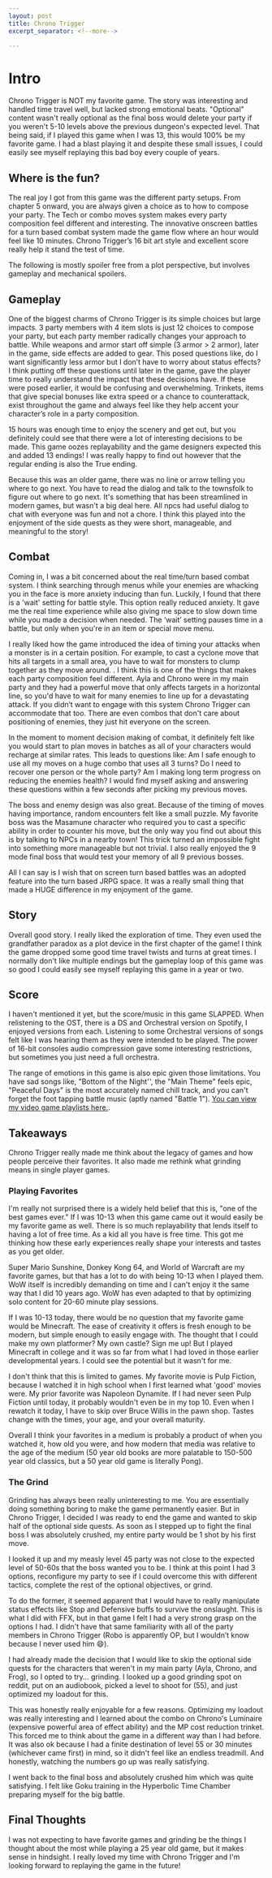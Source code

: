 ```yaml
---
layout: post
title: Chrono Trigger
excerpt_separator: <!--more-->

---
```


# Intro

Chrono Trigger is NOT my favorite game. The story was interesting and handled time travel well, but lacked strong emotional beats. "Optional" content wasn't really optional as the final boss would delete your party if you weren't 5-10 levels above the previous dungeon's expected level. That being said, if I played this game when I was 13, this would 100% be my favorite game. I had a blast playing it and despite these small issues, I could easily see myself replaying this bad boy every couple of years.

## Where is the fun?

The real joy I got from this game was the different party setups. From chapter 5 onward, you are  always given a choice as to how to compose your party. The Tech or combo moves system makes every party composition feel different and interesting. The innovative onscreen battles for a turn based combat system made the game flow where an hour would feel like 10 minutes. Chrono Trigger’s 16 bit art style and excellent score really help it stand the test of time.

The following is mostly spoiler free from a plot perspective, but involves gameplay and mechanical spoilers.

## Gameplay

One of the biggest charms of Chrono Trigger is its simple choices but large impacts. 3 party members with 4 item slots is just 12 choices to compose your party, but each party member radically changes your approach to battle. While weapons and armor start off simple (3 armor > 2 armor), later in the game, side effects are added to gear. This posed questions like, do I want significantly less armor but I don’t have to worry about status effects? I think putting off these questions until later in the game, gave the player time to really understand the impact that these decisions have. If these were posed earlier, it would be confusing and overwhelming. Trinkets, items that give special bonuses like extra speed or a chance to counterattack, exist throughout the game and always feel like they help accent your character’s role in a party composition.

15 hours was enough time to enjoy the scenery and get out, but you definitely could see that there were a lot of interesting decisions to be made. This game oozes replayability and the game designers expected this and added 13 endings! I was really happy to find out however that the regular ending is also the True ending.

Because this was an older game, there was no line or arrow telling you where to go next. You have to read the dialog and talk to the townsfolk to figure out where to go next. It's something that has been streamlined in modern games, but wasn't a big deal here. All npcs had useful dialog to chat with everyone was fun and not a chore. I think this played into the enjoyment of the side quests as they were short, manageable, and meaningful to the story!

## Combat

Coming in, I was a bit concerned about the real time/turn based combat system. I think searching through menus while your enemies are whacking you in the face is more anxiety inducing than fun. Luckily, I found that there is a 'wait' setting for battle style. This option really reduced anxiety. It gave me the real time experience while also giving me space to slow down time while you made a decision when needed. The ‘wait’ setting pauses time in a battle, but only when you're in an item or special move menu.

I really liked how the game introduced the idea of timing your attacks when a monster is in a certain position. For example, to cast a cyclone move that hits all targets in a small area, you have to wait for monsters to clump together as they move around. . I think this is one of the things that makes each party composition feel different. Ayla and Chrono were in my main party and they had a powerful move that only affects targets in a horizontal line, so you'd have to wait for many enemies to line up for a devastating attack. If you didn’t want to engage with this system Chrono Trigger can accommodate that too. There are even combos that don't care about positioning of enemies, they just hit everyone on the screen.

In the moment to moment decision making of combat, it definitely felt like you would start to plan moves in batches as all of your characters would recharge at similar rates. This leads to questions like: Am I safe enough to use all my moves on a huge combo that uses all 3 turns? Do I need to recover one person or the whole party? Am I making long term progress on reducing the enemies health? I would find myself asking and answering these questions within a few seconds after picking my previous moves. 

The boss and enemy design was also great. Because of the timing of moves having importance, random encounters felt like a small puzzle. My favorite boss was the Masamune character who required you to cast a specific ability in order to counter his move, but the only way you find out about this is by talking to NPCs in a nearby town! This trick turned an impossible fight into something more manageable but not trivial. I also really enjoyed the 9 mode final boss that would test your memory of all 9 previous bosses.

All I can say is I wish that on screen turn based battles was an adopted feature into the turn based JRPG space. It was a really small thing that made a HUGE difference in my enjoyment of the game.

## Story

Overall good story. I really liked the exploration of time. They even used the grandfather paradox as a plot device in the first chapter of the game! I think the game dropped some good time travel twists and turns at great times. I normally don't like multiple endings but the gameplay loop of this game was so good I could easily see myself replaying this game in a year or two.

## Score

I haven't mentioned it yet, but the score/music in this game SLAPPED. When relistening to the OST, there is a DS and Orchestral version on Spotify, I enjoyed versions from each. Listening to some Orchestral versions of songs felt like I was hearing them as they were intended to be played. The power of 16-bit consoles audio compression gave some interesting restrictions, but sometimes you just need a full orchestra.

The range of emotions in this game is also epic given those limitations. You have sad songs like, "Bottom of the Night'', the "Main Theme" feels epic, "Peaceful Days" is the most accurately named chill track, and you can't forget the foot tapping battle music (aptly named "Battle 1"). [You can view my video game playlists here.](https://open.spotify.com/user/12159162560).

## Takeaways

Chrono Trigger really made me think about the legacy of games and how people perceive their favorites. It also made me rethink what grinding means in single player games.

### Playing Favorites

I'm really not surprised there is a widely held belief that this is, "one of the best games ever." If I was 10-13 when this game came out it would easily be my favorite game as well. There is so much replayability that lends itself to having a lot of free time. As a kid all you have is free time. This got me thinking how these early experiences really shape your interests and tastes as you get older.

Super Mario Sunshine, Donkey Kong 64, and World of Warcraft are my favorite games, but that has a lot to do with being 10-13 when I played them. WoW itself is incredibly demanding on time and I can't enjoy it the same way that I did 10 years ago. WoW has even adapted to that by optimizing solo content for 20-60 minute play sessions.

If I was 10-13 today, there would be no question that my favorite game would be Minecraft. The ease of creativity it offers is fresh enough to be modern, but simple enough to easily engage with. The thought that I could make my own platformer? My own castle? Sign me up! But I played Minecraft in college and it was so far from what I had loved in those earlier developmental years. I could see the potential but it wasn't for me.

I don't think that this is limited to games. My favorite movie is Pulp Fiction, because I watched it in high school when I first learned what 'good' movies were. My prior favorite was Napoleon Dynamite. If I had never seen Pulp Fiction until today, it probably wouldn't even be in my top 10. Even when I rewatch it today, I have to skip over Bruce Willis in the pawn shop. Tastes change with the times, your age, and your overall maturity.

Overall I think your favorites in a medium is probably a product of when you watched it, how old you were, and how modern that media was relative to the age of the medium (50 year old books are more palatable to 150-500 year old classics, but a 50 year old game is literally Pong).

### The Grind

Grinding has always been really uninteresting to me. You are essentially doing something boring to make the game permanently easier. But in Chrono Trigger, I decided I was ready to end the game and wanted to skip half of the optional side quests. As soon as I stepped up to fight the final boss I was absolutely crushed, my entire party would be 1 shot by his first move.

I looked it up and my measly level 45 party was not close to the expected level of 50-60s that the boss wanted you to be. I think at this point I had 3 options, reconfigure my party to see if I could overcome this with different tactics, complete the rest of the optional objectives, or grind. 

To do the former, it seemed apparent that I would have to really manipulate status effects like Stop and Defensive buffs to survive the onslaught. This is what I did with FFX, but in that game I felt I had a very strong grasp on the options I had. I didn't have that same familiarity with all of the party members in Chrono Trigger (Robo is apparently OP, but I wouldn’t know because I never used him :smile:).

I had already made the decision that I would like to skip the optional side quests for the characters that weren't in my main party (Ayla, Chrono, and Frog), so I opted to try... grinding. I looked up a good grinding spot on reddit, put on an audiobook, picked a level to shoot for (55), and just optimized my loadout for this.

This was honestly really enjoyable for a few reasons. Optimizing my loadout was really interesting and I learned about the combo on Chrono's Luminaire (expensive powerful area of effect ability) and the MP cost reduction trinket. This forced me to think about the game in a different way than I had before. It was also ok because I had a finite destination of level 55 or 30 minutes (whichever came first) in mind, so it didn't feel like an endless treadmill. And honestly, watching the numbers go up was really satisfying.

I went back to the final boss and absolutely crushed him which was quite satisfying. I felt like Goku training in the Hyperbolic Time Chamber preparing myself for the big battle.

## Final Thoughts

I was not expecting to have favorite games and grinding be the things I thought about the most while playing a 25 year old game, but it makes sense in hindsight. I really loved my time with Chrono Trigger and I'm looking forward to replaying the game in the future!
